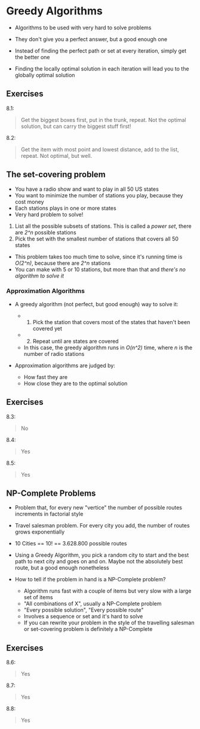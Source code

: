 # Greedy Algorithms
- Algorithms to be used with very hard to solve problems
- They don't give you a perfect answer, but a good enough one

- Instead of finding the perfect path or set at every iteration, simply get the better one
- Finding the locally optimal solution in each iteration will lead you to the globally optimal solution

## Exercises
8.1:
> Get the biggest boxes first, put in the trunk, repeat. Not the optimal solution, but can carry the biggest stuff first!

8.2:
> Get the item with most point and lowest distance, add to the list, repeat. Not optimal, but well.

## The set-covering problem
- You have a radio show and want to play in all 50 US states
- You want to minimize the number of stations you play, because they cost money
- Each stations plays in one or more states
- Very hard problem to solve!

1. List all the possible subsets of stations. This is called a _power set_, there are _2^n_ possible stations
2. Pick the set with the smallest number of stations that covers all 50 states

- This problem takes too much time to solve, since it's running time is _O(2^n)_, because there are _2^n_ stations
- You can make with 5 or 10 stations, but more than that and _there's no algorithm to solve it_

### Approximation Algorithms
- A greedy algorithm (not perfect, but good enough) way to solve it:
    - 1. Pick the station that covers most of the states that haven't been covered yet
    - 2. Repeat until are states are covered
    - In this case, the greedy algorithm runs in _O(n^2)_ time, where _n_ is the number of radio stations

- Approximation algorithms are judged by:
    - How fast they are
    - How close they are to the optimal solution

## Exercises
8.3:
> No

8.4:
> Yes

8.5:
> Yes

## NP-Complete Problems
- Problem that, for every new "vertice" the number of possible routes increments in factorial style
- Travel salesman problem. For every city you add, the number of routes grows exponentially
- 10 Cities == 10! == 3.628.800 possible routes
- Using a Greedy Algorithm, you pick a random city to start and the best path to next city and goes on and on. Maybe not the absolutely best route, but a good enough nonetheless

- How to tell if the problem in hand is a NP-Complete problem?
    - Algorithm runs fast with a couple of items but very slow with a large set of items
    - "All combinations of X", usually a NP-Complete problem
    - "Every possible solution", "Every possible route"
    - Involves a sequence or set and it's hard to solve
    - If you can rewrite your problem in the style of the travelling salesman or set-covering problem is definitely a NP-Complete

## Exercises
8.6:
> Yes

8.7:
> Yes

8.8:
> Yes
